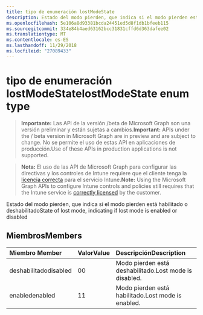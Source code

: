 ```yaml
---
title: tipo de enumeración lostModeState
description: Estado del modo pierden, que indica si el modo pierden está habilitado o deshabilitado
ms.openlocfilehash: 5e106a8d93381bcda24451ed5d8f1db1bfeeb115
ms.sourcegitcommit: 334e84b4aed63162bcc31831cffd6d363dafee02
ms.translationtype: MT
ms.contentlocale: es-ES
ms.lasthandoff: 11/29/2018
ms.locfileid: "27089433"
---
```

# <a name="lostmodestate-enum-type"></a><span data-ttu-id="ff6ba-103">tipo de enumeración lostModeState</span><span class="sxs-lookup"><span data-stu-id="ff6ba-103">lostModeState enum type</span></span>

> <span data-ttu-id="ff6ba-104">**Importante:** Las API de la versión /beta de Microsoft Graph son una versión preliminar y están sujetas a cambios.</span><span class="sxs-lookup"><span data-stu-id="ff6ba-104">**Important:** APIs under the / beta version in Microsoft Graph are in preview and are subject to change.</span></span> <span data-ttu-id="ff6ba-105">No se permite el uso de estas API en aplicaciones de producción.</span><span class="sxs-lookup"><span data-stu-id="ff6ba-105">Use of these APIs in production applications is not supported.</span></span>

> <span data-ttu-id="ff6ba-106">**Nota:** El uso de las API de Microsoft Graph para configurar las directivas y los controles de Intune requiere que el cliente tenga la [licencia correcta](https://go.microsoft.com/fwlink/?linkid=839381) para el servicio Intune.</span><span class="sxs-lookup"><span data-stu-id="ff6ba-106">**Note:** Using the Microsoft Graph APIs to configure Intune controls and policies still requires that the Intune service is [correctly licensed](https://go.microsoft.com/fwlink/?linkid=839381) by the customer.</span></span>

<span data-ttu-id="ff6ba-107">Estado del modo pierden, que indica si el modo pierden está habilitado o deshabilitado</span><span class="sxs-lookup"><span data-stu-id="ff6ba-107">State of lost mode, indicating if lost mode is enabled or disabled</span></span>
## <a name="members"></a><span data-ttu-id="ff6ba-108">Miembros</span><span class="sxs-lookup"><span data-stu-id="ff6ba-108">Members</span></span>
|<span data-ttu-id="ff6ba-109">Miembro	</span><span class="sxs-lookup"><span data-stu-id="ff6ba-109">Member</span></span>|<span data-ttu-id="ff6ba-110">Valor</span><span class="sxs-lookup"><span data-stu-id="ff6ba-110">Value</span></span>|<span data-ttu-id="ff6ba-111">Descripción</span><span class="sxs-lookup"><span data-stu-id="ff6ba-111">Description</span></span>|
|:---|:---|:---|
|<span data-ttu-id="ff6ba-112">deshabilitado</span><span class="sxs-lookup"><span data-stu-id="ff6ba-112">disabled</span></span>|<span data-ttu-id="ff6ba-113">0</span><span class="sxs-lookup"><span data-stu-id="ff6ba-113">0</span></span>|<span data-ttu-id="ff6ba-114">Modo pierden está deshabilitado.</span><span class="sxs-lookup"><span data-stu-id="ff6ba-114">Lost mode is disabled.</span></span>|
|<span data-ttu-id="ff6ba-115">enabled</span><span class="sxs-lookup"><span data-stu-id="ff6ba-115">enabled</span></span>|<span data-ttu-id="ff6ba-116">1</span><span class="sxs-lookup"><span data-stu-id="ff6ba-116">1</span></span>|<span data-ttu-id="ff6ba-117">Modo pierden está habilitado.</span><span class="sxs-lookup"><span data-stu-id="ff6ba-117">Lost mode is enabled.</span></span>|





